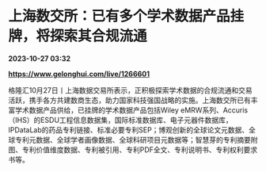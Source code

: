 # 上海数交所：已有多个学术数据产品挂牌，将探索其合规流通

**2023-10-27 03:32**

**https://www.gelonghui.com/live/1266601**

格隆汇10月27日丨上海数据交易所表示，正积极探索学术数据的合规流通和交易活跃，携手各方共建数商生态，助力国家科技强国战略的实施。上海数交所已有丰富学术数据产品供给，已挂牌的学术数据产品包括Wiley eMRW系列、Accuris（IHS）的ESDU工程信息数据集，国际标准数据库、电子元器件数据库，IPDataLab的药品专利链接、标准必要专利SEP；博观创新的全球论文元数据、全球专利元数据、全球学者画像数据、全球科研项目元数据等；智慧芽的专利摘要附图、专利价值维度数据、专利被引用、专利PDF全文、专利说明书、专利权利要求书等。